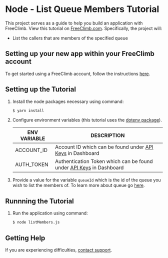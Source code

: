 # Node - List Queue Members Tutorial

This project serves as a guide to help you build an application with FreeClimb. View this tutorial on [FreeClimb.com](https://docs.freeclimb.com/docs/list-queue-members#section-nodejs). Specifically, the project will:

- List the callers that are members of the specified queue   

## Setting up your new app within your FreeClimb account

To get started using a FreeClimb account, follow the instructions [here](https://docs.freeclimb.com/docs/getting-started-with-freeclimb).

## Setting up the Tutorial

1. Install the node packages necessary using command:

   ```bash
   $ yarn install
   ```

2. Configure environment variables (this tutorial uses the [dotenv package](https://www.npmjs.com/package/dotenv)).

   | ENV VARIABLE            | DESCRIPTION                                                                                                                                                                             |
   | ----------------------- | --------------------------------------------------------------------------------------------------------------------------------------------------------------------------------------- |
   | ACCOUNT_ID              | Account ID which can be found under [API Keys](https://www.freeclimb.com/dashboard/portal/account/authentication) in Dashboard                                                         |
   | AUTH_TOKEN              | Authentication Token which can be found under [API Keys](https://www.freeclimb.com/dashboard/portal/account/authentication) in Dashboard                                               |

3. Provide a value for the variable `queueId` which is the id of the queue you wish to list the members of. To learn more about queue go [here](https://docs.freeclimb.com/reference/call-queues).

## Runnning the Tutorial

1. Run the application using command:

   ```bash
   $ node listMembers.js
   ```

## Getting Help

If you are experiencing difficulties, [contact support](https://freeclimb.com/support).
